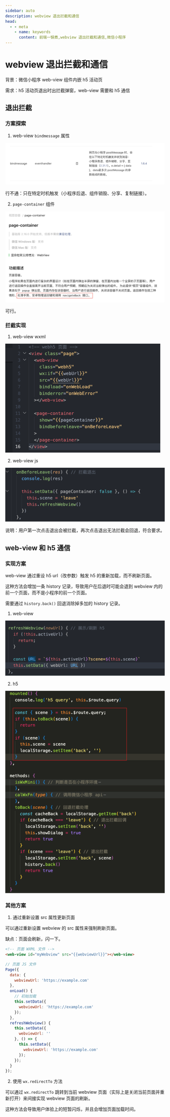 ```yaml
---
sidebar: auto
description: webview 退出拦截和通信
head:
  - - meta
    - name: keywords
      content: 前端一锅煮,webview 退出拦截和通信,微信小程序
---
```


# webview 退出拦截和通信

背景：微信小程序 web-view 组件内嵌 h5 活动页

需求：h5 活动页退出时出拦截弹窗，web-view 需要和 h5 通信

## 退出拦截

### 方案探索

1. web-view `bindmessage` 属性

![](../img/webview/1.png)

行不通：只在特定时机触发（小程序后退、组件销毁、分享、复制链接）。

2. `page-container` 组件

![](../img/webview/2.png)

可行。

### 拦截实现

1. web-view wxml

![](../img/webview/3.png)

2. web-view js

![](../img/webview/4.png)

说明：用户第一次点击退出会被拦截，再次点击退出无法拦截会回退，符合要求。

## web-view 和 h5 通信

### 实现方案

web-view 通过重设 h5 url（改参数）触发 h5 的重新加载，而不刷新页面。

这种方法会增加一条 history 记录，导致用户在后退时可能会退到 webview 内的前一个页面，而不是小程序的前一个页面。

需要通过 `history.back()` 回退消除掉多加的 history 记录。

1. web-view

![](../img/webview/5.png)

2. h5

![](../img/webview/6.png)

### 其他方案

1. 通过重新设置 src 属性更新页面

可以通过重新设置 webview 的 src 属性来强制刷新页面。

缺点：页面会刷新，闪一下。

```html
<!-- 页面 WXML 文件 -->
<web-view id="myWebview" src="{{webviewUrl}}"></web-view>
```

```js
// 页面 JS 文件
Page({
  data: {
    webviewUrl: 'https://example.com'
  },
  onLoad() {
    // 初始加载
    this.setData({
      webviewUrl: 'https://example.com'
    });
  },
  refreshWebview() {
    this.setData({
      webviewUrl: ''
    }, () => {
      this.setData({
        webviewUrl: 'https://example.com'
      });
    });
  }
});
```

2. 使用 `wx.redirectTo` 方法

可以通过 `wx.redirectTo` 跳转到当前 webview 页面（实际上是关闭当前页面并重新打开）来间接实现 webview 页面的刷新。

这种方法会导致用户体验上的短暂闪烁，并且会增加页面加载时间。
